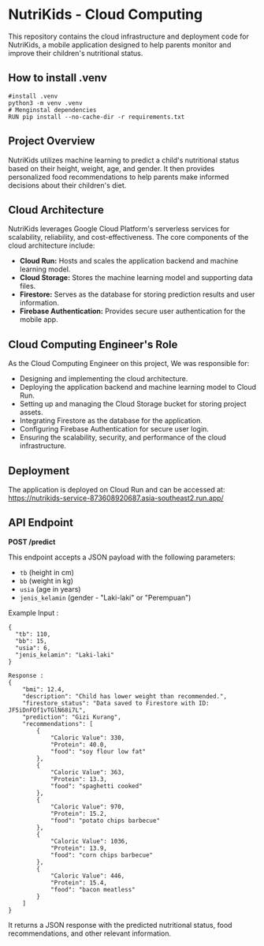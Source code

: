 # NutriKids - Cloud Computing

This repository contains the cloud infrastructure and deployment code for NutriKids, a mobile application designed to help parents monitor and improve their children's nutritional status.

## How to install .venv
```
#install .venv
python3 -m venv .venv
# Menginstal dependencies
RUN pip install --no-cache-dir -r requirements.txt
```

## Project Overview

NutriKids utilizes machine learning to predict a child's nutritional status based on their height, weight, age, and gender. It then provides personalized food recommendations to help parents make informed decisions about their children's diet.

## Cloud Architecture

NutriKids leverages Google Cloud Platform's serverless services for scalability, reliability, and cost-effectiveness. The core components of the cloud architecture include:

* **Cloud Run:**  Hosts and scales the application backend and machine learning model.
* **Cloud Storage:** Stores the machine learning model and supporting data files.
* **Firestore:**  Serves as the database for storing prediction results and user information.
* **Firebase Authentication:**  Provides secure user authentication for the mobile app.

## Cloud Computing Engineer's Role

As the Cloud Computing Engineer on this project, We was responsible for:

* Designing and implementing the cloud architecture.
* Deploying the application backend and machine learning model to Cloud Run.
* Setting up and managing the Cloud Storage bucket for storing project assets.
* Integrating Firestore as the database for the application.
* Configuring Firebase Authentication for secure user login.
* Ensuring the scalability, security, and performance of the cloud infrastructure.

## Deployment

The application is deployed on Cloud Run and can be accessed at:
https://nutrikids-service-873608920687.asia-southeast2.run.app/

## API Endpoint

**POST /predict**

This endpoint accepts a JSON payload with the following parameters:

* `tb` (height in cm)
* `bb` (weight in kg)
* `usia` (age in years)
* `jenis_kelamin` (gender - "Laki-laki" or "Perempuan")

Example Input :
```
{
  "tb": 110,
  "bb": 15,
  "usia": 6,
  "jenis_kelamin": "Laki-laki" 
}

Response :
{
    "bmi": 12.4,
    "description": "Child has lower weight than recommended.",
    "firestore_status": "Data saved to Firestore with ID: JF5iDnFOf1vTGlN68i7L",
    "prediction": "Gizi Kurang",
    "recommendations": [
        {
            "Caloric Value": 330,
            "Protein": 40.0,
            "food": "soy flour low fat"
        },
        {
            "Caloric Value": 363,
            "Protein": 13.3,
            "food": "spaghetti cooked"
        },
        {
            "Caloric Value": 970,
            "Protein": 15.2,
            "food": "potato chips barbecue"
        },
        {
            "Caloric Value": 1036,
            "Protein": 13.9,
            "food": "corn chips barbecue"
        },
        {
            "Caloric Value": 446,
            "Protein": 15.4,
            "food": "bacon meatless"
        }
    ]
}
```

It returns a JSON response with the predicted nutritional status, food recommendations, and other relevant information.
